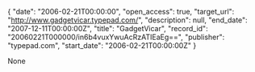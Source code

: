 {
  "date": "2006-02-21T00:00:00", 
  "open_access": true, 
  "target_url": "http://www.gadgetvicar.typepad.com/", 
  "description": null, 
  "end_date": "2007-12-11T00:00:00Z", 
  "title": "GadgetVicar", 
  "record_id": "20060221T000000/in6b4vuxYwuAcRzATIEaEg==", 
  "publisher": "typepad.com", 
  "start_date": "2006-02-21T00:00:00Z"
}

None
